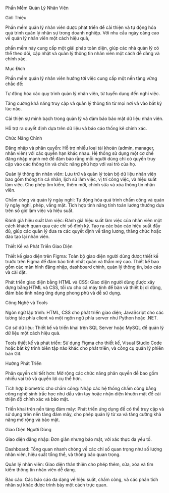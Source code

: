 Phần Mềm Quản Lý Nhân Viên

Giới Thiệu

Phần mềm quản lý nhân viên được phát triển để cải thiện và tự động hóa quá trình quản lý nhân sự trong doanh nghiệp. Với nhu cầu ngày càng cao về quản lý nhân viên một cách hiệu quả, 

phần mềm này cung cấp một giải pháp toàn diện, giúp các nhà quản lý có thể theo dõi, cập nhật và quản lý thông tin nhân viên một cách dễ dàng và chính xác.

Mục Đích

Phần mềm quản lý nhân viên hướng tới việc cung cấp một nền tảng vững chắc để:

Tự động hóa các quy trình quản lý nhân viên, từ tuyển dụng đến nghỉ việc.

Tăng cường khả năng truy cập và quản lý thông tin từ mọi nơi và vào bất kỳ lúc nào.

Cải thiện sự minh bạch trong quản lý và đảm bảo bảo mật dữ liệu nhân viên.

Hỗ trợ ra quyết định dựa trên dữ liệu và báo cáo thống kê chính xác.

Chức Năng Chính

Đăng nhập và phân quyền: Hỗ trợ nhiều loại tài khoản (admin, manager, nhân viên) với các quyền hạn khác nhau. Hệ thống sử dụng một cơ chế đăng nhập mạnh mẽ để đảm bảo rằng mỗi người dùng 
chỉ có quyền truy cập vào các thông tin và chức năng phù hợp với vai trò của họ.

Quản lý thông tin nhân viên: Lưu trữ và quản lý toàn bộ dữ liệu nhân viên bao gồm thông tin cá nhân, lịch sử làm việc, vị trí công việc, và hiệu suất làm việc. Cho phép tìm kiếm, thêm 
mới, chỉnh sửa và xóa thông tin nhân viên.

Chấm công và quản lý ngày nghỉ: Tự động hóa quá trình chấm công và quản lý ngày nghỉ, phép, vắng mặt. Tích hợp tính năng tính toán lương thưởng dựa trên số giờ làm việc và hiệu suất.

Đánh giá hiệu suất làm việc: Đánh giá hiệu suất làm việc của nhân viên một cách khách quan qua các chỉ số định kỳ. Tạo ra các báo cáo hiệu suất đầy đủ, giúp các quản lý đưa ra các quyết định về tăng lương, thăng chức hoặc đào tạo lại nhân viên.

Thiết Kế và Phát Triển Giao Diện

Thiết kế giao diện trên Figma: Toàn bộ giao diện người dùng được thiết kế trước trên Figma để đảm bảo tính nhất quán và thẩm mỹ cao. Thiết kế bao gồm các màn hình đăng nhập, dashboard chính, quản lý thông tin, báo cáo và cài đặt.

Phát triển giao diện bằng HTML và CSS: Giao diện người dùng được xây dựng bằng HTML và CSS, tối ưu cho cả máy tính để bàn và thiết bị di động, đảm bảo tính năng ứng dụng phong phú và dễ sử dụng.

Công Nghệ và Tools

Ngôn ngữ lập trình: HTML, CSS cho phát triển giao diện; JavaScript cho các tương tác phía client và một ngôn ngữ phía server như Python hoặc .NET.

Cơ sở dữ liệu: Thiết kế và triển khai trên SQL Server hoặc MySQL để quản lý dữ liệu một cách hiệu quả.

Tools thiết kế và phát triển: Sử dụng Figma cho thiết kế, Visual Studio Code hoặc bất kỳ trình biên tập nào khác cho phát triển, và công cụ quản lý phiên bản Git.

Hướng Phát Triển

Phân quyền chi tiết hơn: Mở rộng các chức năng phân quyền để bao gồm nhiều vai trò và quyền lợi cụ thể hơn.

Tích hợp biometric cho chấm công: Nhập các hệ thống chấm công bằng công nghệ sinh trắc học như dấu vân tay hoặc nhận diện khuôn mặt để cải thiện độ chính xác và bảo mật.

Triển khai trên nền tảng đám mây: Phát triển ứng dụng để có thể truy cập và sử dụng trên nền tảng đám mây, cho phép quản lý từ xa và tăng cường khả năng mở rộng và bảo mật.

Giao Diện Người Dùng

Giao diện đăng nhập: Đơn giản nhưng bảo mật, với xác thực đa yếu tố.

Dashboard: Tổng quan nhanh chóng về các chỉ số quan trọng như số lượng nhân viên, hiệu suất tổng thể, và thông báo quan trọng.

Quản lý nhân viên: Giao diện thân thiện cho phép thêm, sửa, xóa và tìm kiếm thông tin nhân viên dễ dàng.

Báo cáo: Các báo cáo đa dạng về hiệu suất, chấm công, và các phân tích nhân sự khác được trình bày một cách trực quan.
